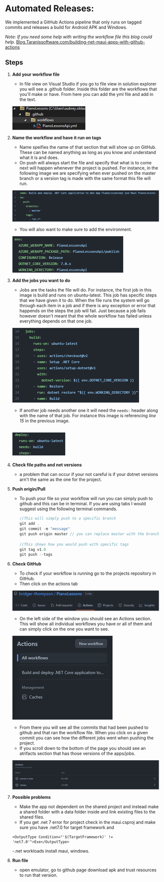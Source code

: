 # Automated Releases:
We implemented a GitHub Actions pipeline that only runs on tagged commits and releases a build for Android APK and Windows.

*Note: If you need some help with writing the workflow file this blog could help.*
[Blog.Taranissoftware.com/building-net-maui-apps-with-github-actions](https://blog.taranissoftware.com/building-net-maui-apps-with-github-actions)

## __Steps__
1. __Add your workflow file__
     - In file view on Visual Studio if you go to file view in solution explorer you will see a .github folder. Inside this folder are the workflows that you'll make or have. From here you can add the yml file and add in the text.
     
     ![catch and handle request](images/Automated_1.png)

2. __Name the workflow and have it run on tags__
     - Name speifies the name of that section that will show up on GitHub. These can be named anything as long as you know and understand what it is and does.
     - On push will always start the file and specify that what is to come next will happen whenever the project is pushed. For instance, in the following image we are specifying when ever pushed on the master branch or a version tag is made with the same format this file will run.

     ![catch and handle request](images/Automated_2.png)
     - You will also want to make sure to add the environment.

     ![catch and handle request](images/Automated_3.png)
3. __Add the jobs you want to do__
     - Jobs are the tasks the file will do. For instance, the first job in this image is build and runs on ubuntu-latest. This job has specific steps that we have given it to do. When the file runs the system will go through each item in a job and if there is any exception or error that happends on the steps the job will fail. Just because a job fails however doesn't meant that the whole workflow has failed unless everything depends on that one job.

     ![catch and handle request](images/Automated_4.png)
     - If another job needs another one it will need the `needs:` header along with the name of that job. For instance this image is referencing *line 15* in the previous image.

     ![catch and handle request](images/Automated_5.png)
     - 

4. __Check file paths and net versions__
     - a problem that can occur if your not careful is if your dotnet versions arn't the same as the one for the project.

5. __Push origin/Pull__
     - To push your file so your workflow will run you can simply push to github and this can be in terminal. If you are using tabs I would suggest using the following terminal commands.
          ```c#
          //This will simply push to a specific branch
          git add .
          git commit -m "message"
          git push origin master // you can replace master with the branch you want to push to.

          //This shows how you would push with specific tags
          git tag v1.0
          git push --tags
          ```

6. __Check GitHub__
     - To check if your workflow is running go to the projects repository in GitHub.
     - Then click on the actions tab

     ![catch and handle request](images/Automated_6.png)
     - On the left side of the window you should see an Actions section. This will show all individual workflows you have or all of them and can simply click on the one you want to see.
     
     ![catch and handle request](images/Automated_7.png)
     - From there you will see all the commits that had been pushed to github and that ran the workflow file. When you click on a given commit you can see how the different jobs went when pushing the project.
     - If you scroll down to the bottom of the page you should see an atrifacts section that has those versions of the apps/jobs.
     
     ![catch and handle request](images/Automated_8.png)
     
7. __Possible problems__
     - Make the app not dependent on the shared project and instead make a shared folder with a data folder inside and link existing files to the shared files.
     - If you get .net 7 error for project check in the maui.csproj and make sure you have .net7.0 for target framework and 
     ```
     <OutputType Condition="'$(TargetFramework)' != 'net7.0'">Exe</OutputType>
     ```
     -.net workloads install maui, windows.

8. __Run file__
     - open emulator, go to github page download apk and trust resources to run that version.

